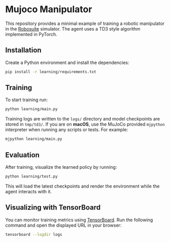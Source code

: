 # Mujoco Manipulator

This repository provides a minimal example of training a robotic manipulator in the [Robosuite](https://robosuite.ai/) simulator. The agent uses a TD3 style algorithm implemented in PyTorch.

## Installation

Create a Python environment and install the dependencies:

```bash
pip install -r learning/requirements.txt
```

## Training

To start training run:

```bash
python learning/main.py
```

Training logs are written to the `logs/` directory and model checkpoints are stored in `tmp/td3/`.
If you are on **macOS**, use the MuJoCo provided `mjpython` interpreter when running any scripts or tests. For example:

```bash
mjpython learning/main.py
```

## Evaluation

After training, visualize the learned policy by running:

```bash
python learning/test.py
```

This will load the latest checkpoints and render the environment while the agent interacts with it.

## Visualizing with TensorBoard

You can monitor training metrics using [TensorBoard](https://www.tensorflow.org/tensorboard). Run the following command and open the displayed URL in your browser:

```bash
tensorboard --logdir logs
```
